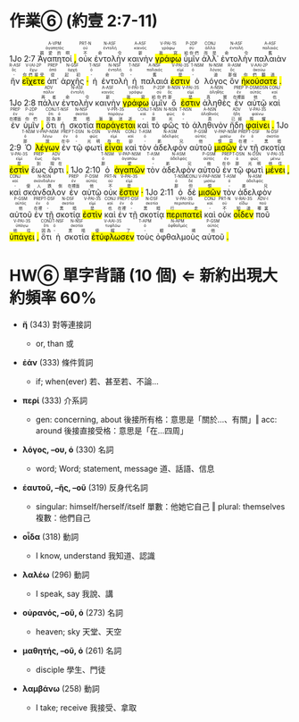 # 作業⑥ (約壹 2:7-11)


1Jo 2:7  <RUBY><ruby><ruby>Ἀγαπητοί<rt>親愛的啊</rt></ruby><rt>ἀγαπητός</rt></ruby><rt>A-VPM</rt></RUBY> <mark class='punctuation'>,</mark>   <RUBY><ruby><ruby>οὐκ<rt>不</rt></ruby><rt>οὐ</rt></ruby><rt>PRT-N</rt></RUBY>  <RUBY><ruby><ruby>ἐντολὴν<rt>命令</rt></ruby><rt>ἐντολή</rt></ruby><rt>N-ASF</rt></RUBY>  <RUBY><ruby><ruby>καινὴν<rt>新</rt></ruby><rt>καινός</rt></ruby><rt>A-ASF</rt></RUBY>  <RUBY><ruby><ruby><mark class='verb'>γράφω</mark><rt>我寫</rt></ruby><rt>γράφω</rt></ruby><rt>V-PAI-1S</rt></RUBY>  <RUBY><ruby><ruby>ὑμῖν<rt>給你們</rt></ruby><rt>σύ</rt></ruby><rt>P-2DP</rt></RUBY>  <RUBY><ruby><ruby>ἀλλ᾽<rt>而是</rt></ruby><rt>ἀλλά</rt></ruby><rt>CONJ</rt></RUBY>  <RUBY><ruby><ruby>ἐντολὴν<rt>命令</rt></ruby><rt>ἐντολή</rt></ruby><rt>N-ASF</rt></RUBY>  <RUBY><ruby><ruby>παλαιὰν<rt>舊</rt></ruby><rt>παλαιός</rt></ruby><rt>A-ASF</rt></RUBY>  <RUBY><ruby><ruby>ἣν<rt>-</rt></ruby><rt>ὅς</rt></ruby><rt>R-ASF</rt></RUBY>  <RUBY><ruby><ruby><mark class='verb'>εἴχετε</mark><rt>你們接受</rt></ruby><rt>ἔχω</rt></ruby><rt>V-IAI-2P</rt></RUBY>  <RUBY><ruby><ruby>ἀπ᾽<rt>從</rt></ruby><rt>ἀπό</rt></ruby><rt>PREP</rt></RUBY>  <RUBY><ruby><ruby>ἀρχῆς<rt>起初</rt></ruby><rt>ἀρχή</rt></ruby><rt>N-GSF</rt></RUBY> <mark class='punctuation'>·</mark>   <RUBY><ruby><ruby>ἡ<rt>-</rt></ruby><rt>ὀ</rt></ruby><rt>T-NSF</rt></RUBY>  <RUBY><ruby><ruby>ἐντολὴ<rt>命令</rt></ruby><rt>ἐντολή</rt></ruby><rt>N-NSF</rt></RUBY>  <RUBY><ruby><ruby>ἡ<rt>-</rt></ruby><rt>ὀ</rt></ruby><rt>T-NSF</rt></RUBY>  <RUBY><ruby><ruby>παλαιά<rt>舊</rt></ruby><rt>παλαιός</rt></ruby><rt>A-NSF</rt></RUBY>  <RUBY><ruby><ruby><mark class='verb'>ἐστιν</mark><rt>是</rt></ruby><rt>εἰμί</rt></ruby><rt>V-PAI-3S</rt></RUBY>  <RUBY><ruby><ruby>ὁ<rt>-</rt></ruby><rt>ὀ</rt></ruby><rt>T-NSM</rt></RUBY>  <RUBY><ruby><ruby>λόγος<rt>道</rt></ruby><rt>λόγος</rt></ruby><rt>N-NSM</rt></RUBY>  <RUBY><ruby><ruby>ὃν<rt>那個</rt></ruby><rt>ὅς</rt></ruby><rt>R-ASM</rt></RUBY>  <RUBY><ruby><ruby><mark class='verb'>ἠκούσατε</mark><rt>你們聽過</rt></ruby><rt>ἀκούω</rt></ruby><rt>V-AAI-2P</rt></RUBY> <mark class='punctuation'>.</mark> 1Jo 2:8  <RUBY><ruby><ruby>πάλιν<rt>再者</rt></ruby><rt>πάλιν</rt></ruby><rt>ADV</rt></RUBY>  <RUBY><ruby><ruby>ἐντολὴν<rt>命令</rt></ruby><rt>ἐντολή</rt></ruby><rt>N-ASF</rt></RUBY>  <RUBY><ruby><ruby>καινὴν<rt>新</rt></ruby><rt>καινός</rt></ruby><rt>A-ASF</rt></RUBY>  <RUBY><ruby><ruby><mark class='verb'>γράφω</mark><rt>我寫</rt></ruby><rt>γράφω</rt></ruby><rt>V-PAI-1S</rt></RUBY>  <RUBY><ruby><ruby>ὑμῖν<rt>給你們</rt></ruby><rt>σύ</rt></ruby><rt>P-2DP</rt></RUBY>  <RUBY><ruby><ruby>ὅ<rt>那</rt></ruby><rt>ὅς</rt></ruby><rt>R-NSN</rt></RUBY>  <RUBY><ruby><ruby><mark class='verb'>ἐστιν</mark><rt>是</rt></ruby><rt>εἰμί</rt></ruby><rt>V-PAI-3S</rt></RUBY>  <RUBY><ruby><ruby>ἀληθὲς<rt>真實</rt></ruby><rt>ἀληθής</rt></ruby><rt>A-NSN</rt></RUBY>  <RUBY><ruby><ruby>ἐν<rt>在裡面</rt></ruby><rt>ἐν</rt></ruby><rt>PREP</rt></RUBY>  <RUBY><ruby><ruby>αὐτῷ<rt>他</rt></ruby><rt>αὐτός</rt></ruby><rt>P-DSM⁞DSN</rt></RUBY>  <RUBY><ruby><ruby>καὶ<rt>也</rt></ruby><rt>καί</rt></ruby><rt>CONJ</rt></RUBY>  <RUBY><ruby><ruby>ἐν<rt>在裡面</rt></ruby><rt>ἐν</rt></ruby><rt>PREP</rt></RUBY>  <RUBY><ruby><ruby>ὑμῖν<rt>你們</rt></ruby><rt>σύ</rt></ruby><rt>P-2DP</rt></RUBY> <mark class='punctuation'>,</mark>   <RUBY><ruby><ruby>ὅτι<rt>因為</rt></ruby><rt>ὅτι</rt></ruby><rt>CONJ</rt></RUBY>  <RUBY><ruby><ruby>ἡ<rt>那</rt></ruby><rt>ὀ</rt></ruby><rt>T-NSF</rt></RUBY>  <RUBY><ruby><ruby>σκοτία<rt>黑暗</rt></ruby><rt>σκοτία</rt></ruby><rt>N-NSF</rt></RUBY>  <RUBY><ruby><ruby><mark class='verb'>παράγεται</mark><rt>漸漸消逝</rt></ruby><rt>παράγω</rt></ruby><rt>V-PPI-3S</rt></RUBY>  <RUBY><ruby><ruby>καὶ<rt>-</rt></ruby><rt>καί</rt></ruby><rt>CONJ</rt></RUBY>  <RUBY><ruby><ruby>τὸ<rt>那</rt></ruby><rt>ὀ</rt></ruby><rt>T-NSN</rt></RUBY>  <RUBY><ruby><ruby>φῶς<rt>光</rt></ruby><rt>φῶς</rt></ruby><rt>N-NSN</rt></RUBY>  <RUBY><ruby><ruby>τὸ<rt>-</rt></ruby><rt>ὀ</rt></ruby><rt>T-NSN</rt></RUBY>  <RUBY><ruby><ruby>ἀληθινὸν<rt>真</rt></ruby><rt>ἀληθινός</rt></ruby><rt>A-NSN</rt></RUBY>  <RUBY><ruby><ruby>ἤδη<rt>已經</rt></ruby><rt>ἤδη</rt></ruby><rt>ADV</rt></RUBY>  <RUBY><ruby><ruby><mark class='verb'>φαίνει</mark><rt>照耀</rt></ruby><rt>φαίνω</rt></ruby><rt>V-PAI-3S</rt></RUBY> <mark class='punctuation'>.</mark> 1Jo 2:9  <RUBY><ruby><ruby>Ὁ<rt>那</rt></ruby><rt>ὀ</rt></ruby><rt>T-NSM</rt></RUBY>  <RUBY><ruby><ruby><mark class='ptc'>λέγων</mark><rt>說</rt></ruby><rt>λέγω</rt></ruby><rt>V-PAP-NSM</rt></RUBY>  <RUBY><ruby><ruby>ἐν<rt>在中</rt></ruby><rt>ἐν</rt></ruby><rt>PREP</rt></RUBY>  <RUBY><ruby><ruby>τῷ<rt>-</rt></ruby><rt>ὀ</rt></ruby><rt>T-DSN</rt></RUBY>  <RUBY><ruby><ruby>φωτὶ<rt>光明</rt></ruby><rt>φῶς</rt></ruby><rt>N-DSN</rt></RUBY>  <RUBY><ruby><ruby><mark class='inf'>εἶναι</mark><rt>存在</rt></ruby><rt>εἰμί</rt></ruby><rt>V-PAN</rt></RUBY>  <RUBY><ruby><ruby>καὶ<rt>卻</rt></ruby><rt>καί</rt></ruby><rt>CONJ</rt></RUBY>  <RUBY><ruby><ruby>τὸν<rt>-</rt></ruby><rt>ὀ</rt></ruby><rt>T-ASM</rt></RUBY>  <RUBY><ruby><ruby>ἀδελφὸν<rt>弟兄</rt></ruby><rt>ἀδελφός</rt></ruby><rt>N-ASM</rt></RUBY>  <RUBY><ruby><ruby>αὐτοῦ<rt>他</rt></ruby><rt>αὐτός</rt></ruby><rt>P-GSM</rt></RUBY>  <RUBY><ruby><ruby><mark class='ptc'>μισῶν</mark><rt>恨惡</rt></ruby><rt>μισέω</rt></ruby><rt>V-PAP-NSM</rt></RUBY>  <RUBY><ruby><ruby>ἐν<rt>在裡</rt></ruby><rt>ἐν</rt></ruby><rt>PREP</rt></RUBY>  <RUBY><ruby><ruby>τῇ<rt>-</rt></ruby><rt>ὀ</rt></ruby><rt>T-DSF</rt></RUBY>  <RUBY><ruby><ruby>σκοτίᾳ<rt>黑暗</rt></ruby><rt>σκοτία</rt></ruby><rt>N-DSF</rt></RUBY>  <RUBY><ruby><ruby><mark class='verb'>ἐστὶν</mark><rt>是</rt></ruby><rt>εἰμί</rt></ruby><rt>V-PAI-3S</rt></RUBY>  <RUBY><ruby><ruby>ἕως<rt>到</rt></ruby><rt>ἕως</rt></ruby><rt>PREP</rt></RUBY>  <RUBY><ruby><ruby>ἄρτι<rt>現在</rt></ruby><rt>ἄρτι</rt></ruby><rt>ADV</rt></RUBY> <mark class='punctuation'>.</mark> 1Jo 2:10  <RUBY><ruby><ruby>ὁ<rt>那</rt></ruby><rt>ὀ</rt></ruby><rt>T-NSM</rt></RUBY>  <RUBY><ruby><ruby><mark class='ptc'>ἀγαπῶν</mark><rt>愛</rt></ruby><rt>ἀγαπάω</rt></ruby><rt>V-PAP-NSM</rt></RUBY>  <RUBY><ruby><ruby>τὸν<rt>-</rt></ruby><rt>ὀ</rt></ruby><rt>T-ASM</rt></RUBY>  <RUBY><ruby><ruby>ἀδελφὸν<rt>弟兄</rt></ruby><rt>ἀδελφός</rt></ruby><rt>N-ASM</rt></RUBY>  <RUBY><ruby><ruby>αὐτοῦ<rt>他</rt></ruby><rt>αὐτός</rt></ruby><rt>P-GSM</rt></RUBY>  <RUBY><ruby><ruby>ἐν<rt>在中</rt></ruby><rt>ἐν</rt></ruby><rt>PREP</rt></RUBY>  <RUBY><ruby><ruby>τῷ<rt>那</rt></ruby><rt>ὀ</rt></ruby><rt>T-DSN</rt></RUBY>  <RUBY><ruby><ruby>φωτὶ<rt>光明</rt></ruby><rt>φῶς</rt></ruby><rt>N-DSN</rt></RUBY>  <RUBY><ruby><ruby><mark class='verb'>μένει</mark><rt>他住</rt></ruby><rt>μένω</rt></ruby><rt>V-PAI-3S</rt></RUBY> <mark class='punctuation'>,</mark>   <RUBY><ruby><ruby>καὶ<rt>-</rt></ruby><rt>καί</rt></ruby><rt>CONJ</rt></RUBY>  <RUBY><ruby><ruby>σκάνδαλον<rt>使人跌倒</rt></ruby><rt>σκάνδαλον</rt></ruby><rt>N-NSN</rt></RUBY>  <RUBY><ruby><ruby>ἐν<rt>在裡面</rt></ruby><rt>ἐν</rt></ruby><rt>PREP</rt></RUBY>  <RUBY><ruby><ruby>αὐτῷ<rt>他</rt></ruby><rt>αὐτός</rt></ruby><rt>P-DSM</rt></RUBY>  <RUBY><ruby><ruby>οὐκ<rt>不</rt></ruby><rt>οὐ</rt></ruby><rt>PRT-N</rt></RUBY>  <RUBY><ruby><ruby><mark class='verb'>ἔστιν</mark><rt>是</rt></ruby><rt>εἰμί</rt></ruby><rt>V-PAI-3S</rt></RUBY> <mark class='punctuation'>·</mark> 1Jo 2:11  <RUBY><ruby><ruby>ὁ<rt>那</rt></ruby><rt>ὀ</rt></ruby><rt>T-NSM</rt></RUBY>  <RUBY><ruby><ruby>δὲ<rt>但</rt></ruby><rt>δέ</rt></ruby><rt>CONJ</rt></RUBY>  <RUBY><ruby><ruby><mark class='ptc'>μισῶν</mark><rt>恨</rt></ruby><rt>μισέω</rt></ruby><rt>V-PAP-NSM</rt></RUBY>  <RUBY><ruby><ruby>τὸν<rt>-</rt></ruby><rt>ὀ</rt></ruby><rt>T-ASM</rt></RUBY>  <RUBY><ruby><ruby>ἀδελφὸν<rt>弟兄</rt></ruby><rt>ἀδελφός</rt></ruby><rt>N-ASM</rt></RUBY>  <RUBY><ruby><ruby>αὐτοῦ<rt>他</rt></ruby><rt>αὐτός</rt></ruby><rt>P-GSM</rt></RUBY>  <RUBY><ruby><ruby>ἐν<rt>在裡</rt></ruby><rt>ἐν</rt></ruby><rt>PREP</rt></RUBY>  <RUBY><ruby><ruby>τῇ<rt>-</rt></ruby><rt>ὀ</rt></ruby><rt>T-DSF</rt></RUBY>  <RUBY><ruby><ruby>σκοτίᾳ<rt>黑暗</rt></ruby><rt>σκοτία</rt></ruby><rt>N-DSF</rt></RUBY>  <RUBY><ruby><ruby><mark class='verb'>ἐστὶν</mark><rt>是</rt></ruby><rt>εἰμί</rt></ruby><rt>V-PAI-3S</rt></RUBY>  <RUBY><ruby><ruby>καὶ<rt>也</rt></ruby><rt>καί</rt></ruby><rt>CONJ</rt></RUBY>  <RUBY><ruby><ruby>ἐν<rt>在裡</rt></ruby><rt>ἐν</rt></ruby><rt>PREP</rt></RUBY>  <RUBY><ruby><ruby>τῇ<rt>-</rt></ruby><rt>ὀ</rt></ruby><rt>T-DSF</rt></RUBY>  <RUBY><ruby><ruby>σκοτίᾳ<rt>黑暗</rt></ruby><rt>σκοτία</rt></ruby><rt>N-DSF</rt></RUBY>  <RUBY><ruby><ruby><mark class='verb'>περιπατεῖ</mark><rt>行走</rt></ruby><rt>περιπατέω</rt></ruby><rt>V-PAI-3S</rt></RUBY>  <RUBY><ruby><ruby>καὶ<rt>-</rt></ruby><rt>καί</rt></ruby><rt>CONJ</rt></RUBY>  <RUBY><ruby><ruby>οὐκ<rt>不</rt></ruby><rt>οὐ</rt></ruby><rt>PRT-N</rt></RUBY>  <RUBY><ruby><ruby><mark class='verb'>οἶδεν</mark><rt>知道</rt></ruby><rt>εἴδω</rt></ruby><rt>V-RAI-3S</rt></RUBY>  <RUBY><ruby><ruby>ποῦ<rt>哪裏</rt></ruby><rt>ποῦ</rt></ruby><rt>ADV-I</rt></RUBY>  <RUBY><ruby><ruby><mark class='verb'>ὑπάγει</mark><rt>他往</rt></ruby><rt>ὑπάγω</rt></ruby><rt>V-PAI-3S</rt></RUBY> <mark class='punctuation'>,</mark>   <RUBY><ruby><ruby>ὅτι<rt>因為</rt></ruby><rt>ὅτι</rt></ruby><rt>CONJ</rt></RUBY>  <RUBY><ruby><ruby>ἡ<rt>-</rt></ruby><rt>ὀ</rt></ruby><rt>T-NSF</rt></RUBY>  <RUBY><ruby><ruby>σκοτία<rt>黑暗</rt></ruby><rt>σκοτία</rt></ruby><rt>N-NSF</rt></RUBY>  <RUBY><ruby><ruby><mark class='verb'>ἐτύφλωσεν</mark><rt>使瞎了</rt></ruby><rt>τυφλόω</rt></ruby><rt>V-AAI-3S</rt></RUBY>  <RUBY><ruby><ruby>τοὺς<rt>-</rt></ruby><rt>ὀ</rt></ruby><rt>T-APM</rt></RUBY>  <RUBY><ruby><ruby>ὀφθαλμοὺς<rt>眼睛</rt></ruby><rt>ὀφθαλμός</rt></ruby><rt>N-APM</rt></RUBY>  <RUBY><ruby><ruby>αὐτοῦ<rt>他</rt></ruby><rt>αὐτός</rt></ruby><rt>P-GSM</rt></RUBY> <mark class='punctuation'>.</mark> <mark class='paragraph'></mark> 





# HW⑥ 單字背誦 (10 個) ⇐ 新約出現大約頻率 60%

- **ἤ** (343) 對等連接詞
	- or, than 或

- **ἐάν** (333) 條件質詞
	- if; when(ever) 若、甚至若、不論...

- **περί** (333) 介系詞
	- gen: concerning, about 後接所有格：意思是「關於...、有關」‖ acc: around 後接直接受格：意思是「在...四周」

- **λόγος, –ου, ὁ** (330) 名詞
	- word; Word; statement, message 道、話語、信息

- **ἑαυτοῦ, –ῆς, –οῦ** (319) 反身代名詞
	- singular: himself/herself/itself 單數：他她它自己 ‖ plural: themselves 複數：他們自己

- **οἶδα** (318) 動詞
	- I know, understand 我知道、認識

- **λαλέω** (296) 動詞 
	- I speak, say 我說、講

- **οὐρανός, –οῦ, ὁ** (273) 名詞
	- heaven; sky 天堂、天空

- **μαθητής, –οῦ, ὁ** (261) 名詞
	- disciple 學生、門徒

- **λαμβάνω** (258) 動詞
	- I take; receive 我接受、拿取